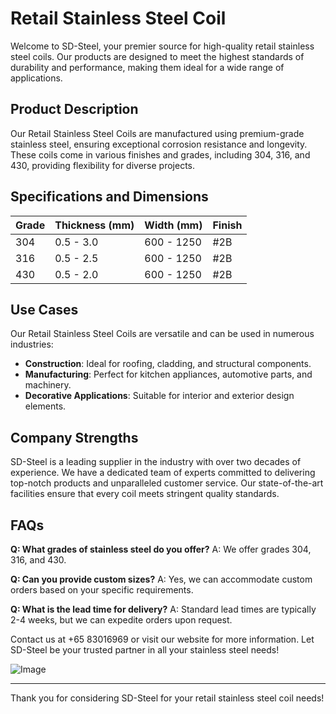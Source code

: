 # Retail Stainless Steel Coil

Welcome to SD-Steel, your premier source for high-quality retail stainless steel coils. Our products are designed to meet the highest standards of durability and performance, making them ideal for a wide range of applications.

## Product Description
Our Retail Stainless Steel Coils are manufactured using premium-grade stainless steel, ensuring exceptional corrosion resistance and longevity. These coils come in various finishes and grades, including 304, 316, and 430, providing flexibility for diverse projects.

## Specifications and Dimensions

| Grade | Thickness (mm) | Width (mm) | Finish |
|-------|----------------|------------|--------|
| 304   | 0.5 - 3.0      | 600 - 1250 | #2B    |
| 316   | 0.5 - 2.5      | 600 - 1250 | #2B    |
| 430   | 0.5 - 2.0      | 600 - 1250 | #2B    |

## Use Cases
Our Retail Stainless Steel Coils are versatile and can be used in numerous industries:
- **Construction**: Ideal for roofing, cladding, and structural components.
- **Manufacturing**: Perfect for kitchen appliances, automotive parts, and machinery.
- **Decorative Applications**: Suitable for interior and exterior design elements.

## Company Strengths
SD-Steel is a leading supplier in the industry with over two decades of experience. We have a dedicated team of experts committed to delivering top-notch products and unparalleled customer service. Our state-of-the-art facilities ensure that every coil meets stringent quality standards.

## FAQs
**Q: What grades of stainless steel do you offer?**
A: We offer grades 304, 316, and 430.

**Q: Can you provide custom sizes?**
A: Yes, we can accommodate custom orders based on your specific requirements.

**Q: What is the lead time for delivery?**
A: Standard lead times are typically 2-4 weeks, but we can expedite orders upon request.

Contact us at +65 83016969 or visit our website for more information. Let SD-Steel be your trusted partner in all your stainless steel needs!

![Image](https://github.com/user-attachments/assets/2567258e-e124-4816-932d-1809bd27ef0b)

---

Thank you for considering SD-Steel for your retail stainless steel coil needs!